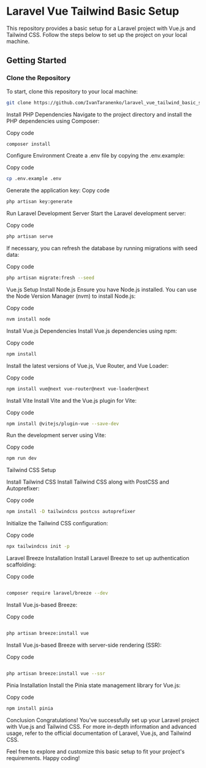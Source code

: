 # Laravel Vue Tailwind Basic Setup

This repository provides a basic setup for a Laravel project with Vue.js and Tailwind CSS. Follow the steps below to set up the project on your local machine.

## Getting Started

### Clone the Repository

To start, clone this repository to your local machine:

```bash
git clone https://github.com/IvanTaranenko/laravel_vue_tailwind_basic_setup.git
```
Install PHP Dependencies
Navigate to the project directory and install the PHP dependencies using Composer:

Copy code
```bash
composer install
```
Configure Environment
Create a .env file by copying the .env.example:


Copy code
```bash
cp .env.example .env
```

Generate the application key:
Copy code
```bash
php artisan key:generate
```
Run Laravel Development Server
Start the Laravel development server:


Copy code
```bash
php artisan serve
```
If necessary, you can refresh the database by running migrations with seed data:


Copy code
```bash
php artisan migrate:fresh --seed
```
Vue.js Setup
Install Node.js
Ensure you have Node.js installed. You can use the Node Version Manager (nvm) to install Node.js:


Copy code
```bash
nvm install node
```
Install Vue.js Dependencies
Install Vue.js dependencies using npm:


Copy code
```bash
npm install
```
Install the latest versions of Vue.js, Vue Router, and Vue Loader:


Copy code
```bash
npm install vue@next vue-router@next vue-loader@next
```
Install Vite
Install Vite and the Vue.js plugin for Vite:


Copy code
```bash
npm install @vitejs/plugin-vue --save-dev
```
Run the development server using Vite:


Copy code
```bash
npm run dev
```
Tailwind CSS Setup

Install Tailwind CSS
Install Tailwind CSS along with PostCSS and Autoprefixer:


Copy code
```bash
npm install -D tailwindcss postcss autoprefixer
```
Initialize the Tailwind CSS configuration:


Copy code
```bash
npx tailwindcss init -p
```
Laravel Breeze Installation
Install Laravel Breeze to set up authentication scaffolding:


Copy code
```bash

composer require laravel/breeze --dev
```
Install Vue.js-based Breeze:


Copy code
```bash

php artisan breeze:install vue
```
Install Vue.js-based Breeze with server-side rendering (SSR):


Copy code
```bash

php artisan breeze:install vue --ssr
```
Pinia Installation
Install the Pinia state management library for Vue.js:


Copy code
```bash
npm install pinia
```
Conclusion
Congratulations! You've successfully set up your Laravel project with Vue.js and Tailwind CSS. For more in-depth information and advanced usage, refer to the official documentation of Laravel, Vue.js, and Tailwind CSS.

Feel free to explore and customize this basic setup to fit your project's requirements. Happy coding!

